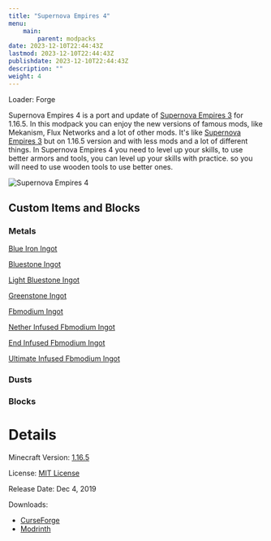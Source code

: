 ```yaml
---
title: "Supernova Empires 4"
menu: 
    main:
        parent: modpacks
date: 2023-12-10T22:44:43Z
lastmod: 2023-12-10T22:44:43Z
publishdate: 2023-12-10T22:44:43Z
description: ""
weight: 4
---
```


Loader: Forge

Supernova Empires 4 is a port and update of [Supernova Empires 3](supernova-empires-3) for 1.16.5. In this modpack you can enjoy the new versions of famous mods, like Mekanism, Flux Networks and a lot of other mods. It's like [Supernova Empires 3](supernova-empires-3) but on 1.16.5 version and with less mods and a lot of different things. In Supernova Empires 4 you need to level up your skills, to use better armors and tools, you can level up your skills with practice. so you will need to use wooden tools to use better ones.

![Supernova Empires 4](/se4-screen1.png)

## Custom Items and Blocks

### Metals

[Blue Iron Ingot](se4/metals/blue-iron-ingot)

[Bluestone Ingot](se4/metals/bluestone-ingot)

[Light Bluestone Ingot](se4/metals/light-bluestone-ingot)

[Greenstone Ingot](se4/metals/greenstone-ingot)

[Fbmodium Ingot](se4/metals/fbmodium-ingot)

[Nether Infused Fbmodium Ingot](se4/metals/nether-infused-fbmodium-ingot)

[End Infused Fbmodium Ingot](se4/metals/end-infused-fbmodium-ingot)

[Ultimate Infused Fbmodium Ingot](se4/metals/ultimate-infused-fbmodium-ingot)

### Dusts

### Blocks

# Details

Minecraft Version: [1.16.5](https://minecraft.fandom.com/wiki/Java_Edition_1.16.5)

License: [MIT License](https://opensource.org/license/mit/)

Release Date: Dec 4, 2019

Downloads: 

 - [CurseForge](https://www.curseforge.com/minecraft/modpacks/supernova-empires-4)
 - [Modrinth](https://modrinth.com/modpack/supernova-empires-4)


